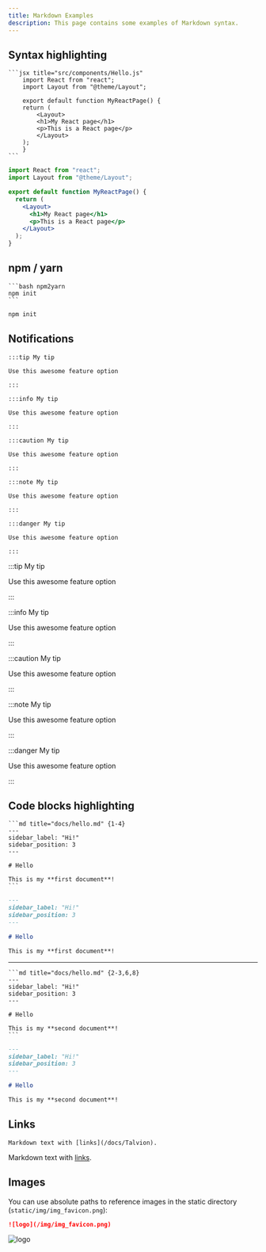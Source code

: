 ```yaml
---
title: Markdown Examples
description: This page contains some examples of Markdown syntax.
---
```


## Syntax highlighting

    ```jsx title="src/components/Hello.js"
        import React from "react";
        import Layout from "@theme/Layout";

        export default function MyReactPage() {
        return (
            <Layout>
            <h1>My React page</h1>
            <p>This is a React page</p>
            </Layout>
        );
        }
    ```

```jsx title="src/components/Hello.js"
import React from "react";
import Layout from "@theme/Layout";

export default function MyReactPage() {
  return (
    <Layout>
      <h1>My React page</h1>
      <p>This is a React page</p>
    </Layout>
  );
}
```

## npm / yarn

    ```bash npm2yarn
    npm init
    ```

```bash npm2yarn
npm init
```

## Notifications

    :::tip My tip

    Use this awesome feature option

    :::

    :::info My tip

    Use this awesome feature option

    :::

    :::caution My tip

    Use this awesome feature option

    :::

    :::note My tip

    Use this awesome feature option

    :::

    :::danger My tip

    Use this awesome feature option

    :::

:::tip My tip

Use this awesome feature option

:::

:::info My tip

Use this awesome feature option

:::

:::caution My tip

Use this awesome feature option

:::

:::note My tip

Use this awesome feature option

:::

:::danger My tip

Use this awesome feature option

:::

## Code blocks highlighting

    ```md title="docs/hello.md" {1-4}
    ---
    sidebar_label: "Hi!"
    sidebar_position: 3
    ---

    # Hello

    This is my **first document**!
    ```

```md title="docs/hello.md" {1-4}
---
sidebar_label: "Hi!"
sidebar_position: 3
---

# Hello

This is my **first document**!
```

---

    ```md title="docs/hello.md" {2-3,6,8}
    ---
    sidebar_label: "Hi!"
    sidebar_position: 3
    ---

    # Hello

    This is my **second document**!
    ```

```md title="docs/hello.md" {2-3,6,8}
---
sidebar_label: "Hi!"
sidebar_position: 3
---

# Hello

This is my **second document**!
```

## Links

    Markdown text with [links](/docs/Talvion).

Markdown text with [links](/docs/Talvion).

## Images

You can use absolute paths to reference images in the static directory (`static/img/img_favicon.png`):

```md
![logo](/img/img_favicon.png)
```

![logo](/img/img_favicon.png)
